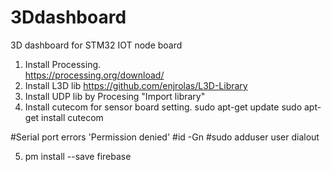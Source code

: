 # 3Ddashboard
3D dashboard for STM32 IOT node board


1. Install Processing.  
  https://processing.org/download/
2. Install L3D lib 
  https://github.com/enjrolas/L3D-Library
3. Install UDP lib by Procesing "Import library"
4. Install cutecom for sensor board setting.
  sudo apt-get update
  sudo apt-get install cutecom
  
  #Serial port errors 'Permission denied'
  #id -Gn
  #sudo adduser user dialout

5. pm install --save firebase
  
